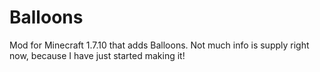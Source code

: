# Balloons
Mod for Minecraft 1.7.10 that adds Balloons. Not much info is supply right now, because I have just started making it!
